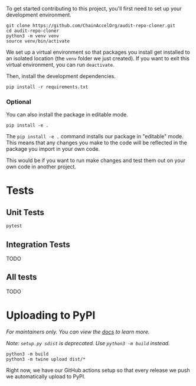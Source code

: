 To get started contributing to this project, you'll first need to set up your development environment.

```
git clone https://github.com/ChainAccelOrg/audit-repo-cloner.git
cd audit-repo-cloner
python3 -m venv venv
source venv/bin/activate
```

We set up a virtual environment so that packages you install get installed to an isolated location (the `venv` folder we just created). If you want to exit this virtual environment, you can run `deactivate`.

Then, install the development dependencies.

```
pip install -r requirements.txt
```

### Optional

You can also install the package in editable mode.

```
pip install -e .
```

The `pip install -e .` command installs our package in "editable" mode. This means that any changes you make to the code will be reflected in the package you import in your own code.

This would be if you want to run make changes and test them out on your own code in another project. 


# Tests

## Unit Tests

```bash
pytest
```

## Integration Tests

TODO

## All tests

TODO

# Uploading to PyPI 

_For maintainers only. You can view the [docs](https://packaging.python.org/en/latest/tutorials/packaging-projects/#generating-distribution-archives) to learn more._ 

_Note: `setup.py sdist` is deprecated. Use `python3 -m build` instead._

```
python3 -m build
python3 -m twine upload dist/*
```

Right now, we have our GitHub actions setup so that every release we push we automatically upload to PyPI.
